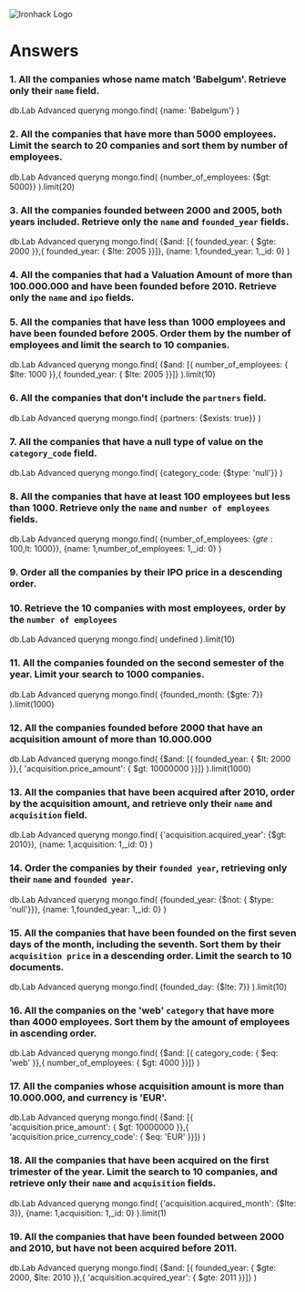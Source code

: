 ![Ironhack Logo](https://i.imgur.com/1QgrNNw.png)

# Answers

### 1. All the companies whose name match 'Babelgum'. Retrieve only their `name` field.

db.Lab Advanced queryng mongo.find(
{name: 'Babelgum'}
)

### 2. All the companies that have more than 5000 employees. Limit the search to 20 companies and sort them by **number of employees**.

db.Lab Advanced queryng mongo.find(
{number_of_employees: {$gt: 5000}}
).limit(20)

### 3. All the companies founded between 2000 and 2005, both years included. Retrieve only the `name` and `founded_year` fields.

db.Lab Advanced queryng mongo.find(
{$and: [{ founded_year: { $gte: 2000 }},{ founded_year: { $lte: 2005 }}]},
{name: 1,founded_year: 1,\_id: 0}
)

### 4. All the companies that had a Valuation Amount of more than 100.000.000 and have been founded before 2010. Retrieve only the `name` and `ipo` fields.

<!-- Your Code Goes Here -->

### 5. All the companies that have less than 1000 employees and have been founded before 2005. Order them by the number of employees and limit the search to 10 companies.

db.Lab Advanced queryng mongo.find(
{$and: [{ number_of_employees: { $lte: 1000 }},{ founded_year: { $lte: 2005 }}]}
).limit(10)

### 6. All the companies that don't include the `partners` field.

db.Lab Advanced queryng mongo.find(
{partners: {$exists: true}}
)

### 7. All the companies that have a null type of value on the `category_code` field.

db.Lab Advanced queryng mongo.find(
{category_code: {$type: 'null'}}
)

### 8. All the companies that have at least 100 employees but less than 1000. Retrieve only the `name` and `number of employees` fields.

db.Lab Advanced queryng mongo.find(
{number_of_employees: {$gte: 100,$lt: 1000}},
{name: 1,number_of_employees: 1,\_id: 0}
)

### 9. Order all the companies by their IPO price in a descending order.

<!-- Your Code Goes Here -->

### 10. Retrieve the 10 companies with most employees, order by the `number of employees`

db.Lab Advanced queryng mongo.find(
undefined
).limit(10)

### 11. All the companies founded on the second semester of the year. Limit your search to 1000 companies.

db.Lab Advanced queryng mongo.find(
{founded_month: {$gte: 7}}
).limit(1000)

### 12. All the companies founded before 2000 that have an acquisition amount of more than 10.000.000

db.Lab Advanced queryng mongo.find(
{$and: [{ founded_year: { $lt: 2000 }},{ 'acquisition.price_amount': { $gt: 10000000 }}]}
).limit(1000)

### 13. All the companies that have been acquired after 2010, order by the acquisition amount, and retrieve only their `name` and `acquisition` field.

db.Lab Advanced queryng mongo.find(
{'acquisition.acquired_year': {$gt: 2010}},
{name: 1,acquisition: 1,\_id: 0}
)

### 14. Order the companies by their `founded year`, retrieving only their `name` and `founded year`.

db.Lab Advanced queryng mongo.find(
{founded_year: {$not: { $type: 'null'}}},
{name: 1,founded_year: 1,\_id: 0}
)

### 15. All the companies that have been founded on the first seven days of the month, including the seventh. Sort them by their `acquisition price` in a descending order. Limit the search to 10 documents.

db.Lab Advanced queryng mongo.find(
{founded_day: {$lte: 7}}
).limit(10)

### 16. All the companies on the 'web' `category` that have more than 4000 employees. Sort them by the amount of employees in ascending order.

db.Lab Advanced queryng mongo.find(
{$and: [{ category_code: { $eq: 'web' }},{ number_of_employees: { $gt: 4000 }}]}
)

### 17. All the companies whose acquisition amount is more than 10.000.000, and currency is 'EUR'.

db.Lab Advanced queryng mongo.find(
{$and: [{ 'acquisition.price_amount': { $gt: 10000000 }},{ 'acquisition.price_currency_code': { $eq: 'EUR' }}]}
)

### 18. All the companies that have been acquired on the first trimester of the year. Limit the search to 10 companies, and retrieve only their `name` and `acquisition` fields.

db.Lab Advanced queryng mongo.find(
{'acquisition.acquired_month': {$lte: 3}},
{name: 1,acquisition: 1,\_id: 0}
).limit(1)

### 19. All the companies that have been founded between 2000 and 2010, but have not been acquired before 2011.

db.Lab Advanced queryng mongo.find(
{$and: [{ founded_year: { $gte: 2000, $lte: 2010 }},{ 'acquisition.acquired_year': { $gte: 2011 }}]}
)
